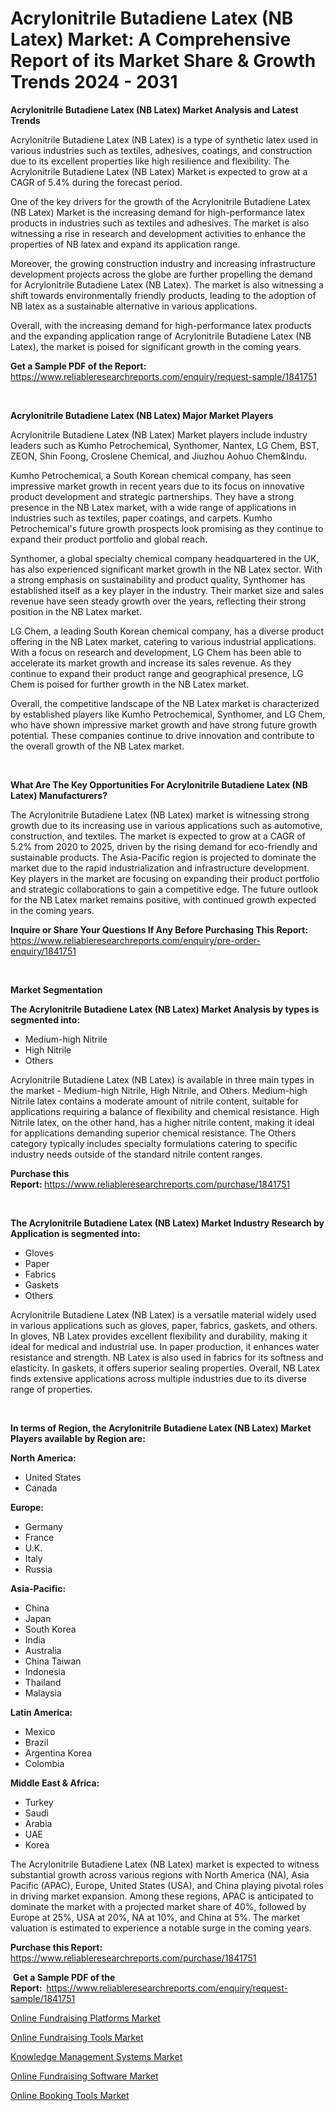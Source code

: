 <p><h1>Acrylonitrile Butadiene Latex (NB Latex) Market: A Comprehensive Report of its Market Share & Growth Trends 2024 - 2031</h1></p><p><strong>Acrylonitrile Butadiene Latex (NB Latex) Market Analysis and Latest Trends</strong></p>
<p><p>Acrylonitrile Butadiene Latex (NB Latex) is a type of synthetic latex used in various industries such as textiles, adhesives, coatings, and construction due to its excellent properties like high resilience and flexibility. The Acrylonitrile Butadiene Latex (NB Latex) Market is expected to grow at a CAGR of 5.4% during the forecast period.</p><p>One of the key drivers for the growth of the Acrylonitrile Butadiene Latex (NB Latex) Market is the increasing demand for high-performance latex products in industries such as textiles and adhesives. The market is also witnessing a rise in research and development activities to enhance the properties of NB latex and expand its application range.</p><p>Moreover, the growing construction industry and increasing infrastructure development projects across the globe are further propelling the demand for Acrylonitrile Butadiene Latex (NB Latex). The market is also witnessing a shift towards environmentally friendly products, leading to the adoption of NB latex as a sustainable alternative in various applications.</p><p>Overall, with the increasing demand for high-performance latex products and the expanding application range of Acrylonitrile Butadiene Latex (NB Latex), the market is poised for significant growth in the coming years.</p></p>
<p><strong>Get a Sample PDF of the Report:&nbsp;</strong> <a href="https://www.reliableresearchreports.com/enquiry/request-sample/1841751">https://www.reliableresearchreports.com/enquiry/request-sample/1841751</a></p>
<p>&nbsp;</p>
<p><strong>Acrylonitrile Butadiene Latex (NB Latex) Major Market Players</strong></p>
<p><p>Acrylonitrile Butadiene Latex (NB Latex) Market players include industry leaders such as Kumho Petrochemical, Synthomer, Nantex, LG Chem, BST, ZEON, Shin Foong, Croslene Chemical, and Jiuzhou Aohuo Chem&Indu. </p><p>Kumho Petrochemical, a South Korean chemical company, has seen impressive market growth in recent years due to its focus on innovative product development and strategic partnerships. They have a strong presence in the NB Latex market, with a wide range of applications in industries such as textiles, paper coatings, and carpets. Kumho Petrochemical's future growth prospects look promising as they continue to expand their product portfolio and global reach.</p><p>Synthomer, a global specialty chemical company headquartered in the UK, has also experienced significant market growth in the NB Latex sector. With a strong emphasis on sustainability and product quality, Synthomer has established itself as a key player in the industry. Their market size and sales revenue have seen steady growth over the years, reflecting their strong position in the NB Latex market.</p><p>LG Chem, a leading South Korean chemical company, has a diverse product offering in the NB Latex market, catering to various industrial applications. With a focus on research and development, LG Chem has been able to accelerate its market growth and increase its sales revenue. As they continue to expand their product range and geographical presence, LG Chem is poised for further growth in the NB Latex market.</p><p>Overall, the competitive landscape of the NB Latex market is characterized by established players like Kumho Petrochemical, Synthomer, and LG Chem, who have shown impressive market growth and have strong future growth potential. These companies continue to drive innovation and contribute to the overall growth of the NB Latex market.</p></p>
<p>&nbsp;</p>
<p><strong>What Are The Key Opportunities For Acrylonitrile Butadiene Latex (NB Latex) Manufacturers?</strong></p>
<p><p>The Acrylonitrile Butadiene Latex (NB Latex) market is witnessing strong growth due to its increasing use in various applications such as automotive, construction, and textiles. The market is expected to grow at a CAGR of 5.2% from 2020 to 2025, driven by the rising demand for eco-friendly and sustainable products. The Asia-Pacific region is projected to dominate the market due to the rapid industrialization and infrastructure development. Key players in the market are focusing on expanding their product portfolio and strategic collaborations to gain a competitive edge. The future outlook for the NB Latex market remains positive, with continued growth expected in the coming years.</p></p>
<p><strong>Inquire or Share Your Questions If Any Before Purchasing This Report:</strong> <a href="https://www.reliableresearchreports.com/enquiry/pre-order-enquiry/1841751">https://www.reliableresearchreports.com/enquiry/pre-order-enquiry/1841751</a></p>
<p>&nbsp;</p>
<p><strong>Market Segmentation</strong></p>
<p><strong>The Acrylonitrile Butadiene Latex (NB Latex) Market Analysis by types is segmented into:</strong></p>
<p><ul><li>Medium-high Nitrile</li><li>High Nitrile</li><li>Others</li></ul></p>
<p><p>Acrylonitrile Butadiene Latex (NB Latex) is available in three main types in the market - Medium-high Nitrile, High Nitrile, and Others. Medium-high Nitrile latex contains a moderate amount of nitrile content, suitable for applications requiring a balance of flexibility and chemical resistance. High Nitrile latex, on the other hand, has a higher nitrile content, making it ideal for applications demanding superior chemical resistance. The Others category typically includes specialty formulations catering to specific industry needs outside of the standard nitrile content ranges.</p></p>
<p><strong>Purchase this Report:&nbsp;</strong><a href="https://www.reliableresearchreports.com/purchase/1841751">https://www.reliableresearchreports.com/purchase/1841751</a></p>
<p>&nbsp;</p>
<p><strong>The Acrylonitrile Butadiene Latex (NB Latex) Market Industry Research by Application is segmented into:</strong></p>
<p><ul><li>Gloves</li><li>Paper</li><li>Fabrics</li><li>Gaskets</li><li>Others</li></ul></p>
<p><p>Acrylonitrile Butadiene Latex (NB Latex) is a versatile material widely used in various applications such as gloves, paper, fabrics, gaskets, and others. In gloves, NB Latex provides excellent flexibility and durability, making it ideal for medical and industrial use. In paper production, it enhances water resistance and strength. NB Latex is also used in fabrics for its softness and elasticity. In gaskets, it offers superior sealing properties. Overall, NB Latex finds extensive applications across multiple industries due to its diverse range of properties.</p></p>
<p>&nbsp;</p>
<p><strong>In terms of Region, the Acrylonitrile Butadiene Latex (NB Latex) Market Players available by Region are:</strong></p>
<p>
    <p> <strong> North America: </strong>
        <ul>
            <li>United States</li>
            <li>Canada</li>
        </ul>
        </p> 
    <p> <strong> Europe: </strong>
        <ul>
            <li>Germany</li>
            <li>France</li>
            <li>U.K.</li>
            <li>Italy</li>
            <li>Russia</li>
        </ul>
        </p> 
    <p> <strong> Asia-Pacific: </strong>
        <ul>
            <li>China</li>
            <li>Japan</li>
            <li>South Korea</li>
            <li>India</li>
            <li>Australia</li>
            <li>China Taiwan</li>
            <li>Indonesia</li>
            <li>Thailand</li>
            <li>Malaysia</li>
        </ul>
        </p> 
    <p> <strong> Latin America: </strong>
        <ul>
            <li>Mexico</li>
            <li>Brazil</li>
            <li>Argentina Korea</li>
            <li>Colombia</li>
        </ul>
        </p> 
    <p> <strong> Middle East & Africa: </strong>
        <ul>
            <li>Turkey</li>
            <li>Saudi</li>
            <li>Arabia</li>
            <li>UAE</li>
            <li>Korea</li>
        </ul>
    </p>
    </p>
<p><p>The Acrylonitrile Butadiene Latex (NB Latex) market is expected to witness substantial growth across various regions with North America (NA), Asia Pacific (APAC), Europe, United States (USA), and China playing pivotal roles in driving market expansion. Among these regions, APAC is anticipated to dominate the market with a projected market share of 40%, followed by Europe at 25%, USA at 20%, NA at 10%, and China at 5%. The market valuation is estimated to experience a notable surge in the coming years.</p></p>
<p><strong>Purchase this Report: </strong><a href="https://www.reliableresearchreports.com/purchase/1841751">https://www.reliableresearchreports.com/purchase/1841751</a></p>
<p>&nbsp;<strong>Get a Sample PDF of the Report:&nbsp;&nbsp;</strong><a href="https://www.reliableresearchreports.com/enquiry/request-sample/1841751">https://www.reliableresearchreports.com/enquiry/request-sample/1841751</a></p>
<p><strong></strong></p>
<p><p><a href="https://medium.com/@kevinbarnes75/online-fundraising-platforms-market-furnishes-information-on-market-share-market-trends-and-55e197b13d1c">Online Fundraising Platforms Market</a></p><p><a href="https://medium.com/@kevinbarnes75/online-fundraising-tools-market-exploring-market-share-market-trends-and-future-growth-46a5884b8212">Online Fundraising Tools Market</a></p><p><a href="https://medium.com/@dougfahey534/knowledge-management-systems-market-size-cagr-trends-2024-2030-e5a65f39f567">Knowledge Management Systems Market</a></p><p><a href="https://medium.com/@kevinbarnes75/online-fundraising-software-market-share-evolution-and-market-growth-trends-2024-2031-d3bdabb88181">Online Fundraising Software Market</a></p><p><a href="https://medium.com/@queenlittle95/online-booking-tools-market-share-evolution-and-market-growth-trends-2024-2031-5c78be5cce2c">Online Booking Tools Market</a></p></p>